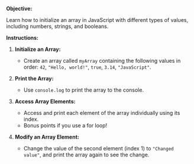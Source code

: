 <p><strong>Objective:</strong></p>
<p>Learn how to initialize an array in JavaScript with different types of values, including numbers, strings, and booleans.</p>
<p><strong>Instructions:</strong></p>
<ol>
<li>
<p><strong>Initialize an Array:</strong></p>
<ul>
<li>Create an array called <code>myArray</code> containing the following values in order: <code>42</code>, <code>"Hello, world!"</code>, <code>true</code>, <code>3.14</code>, <code>"JavaScript"</code>.</li>
</ul>
</li>
<li>
<p><strong>Print the Array:</strong></p>
<ul>
<li>Use <code>console.log</code> to print the array to the console.</li>
</ul>
</li>
<li>
<p><strong>Access Array Elements:</strong></p>
<ul>
<li>Access and print each element of the array individually using its index.</li>
<li>Bonus points if you use a for loop!</li>
</ul>
</li>
<li>
<p><strong>Modify an Array Element:</strong></p>
<ul>
<li>Change the value of the second element (index 1) to <code>"Changed value"</code>, and print the array again to see the change.</li>
</ul>
</li>
</ol>
